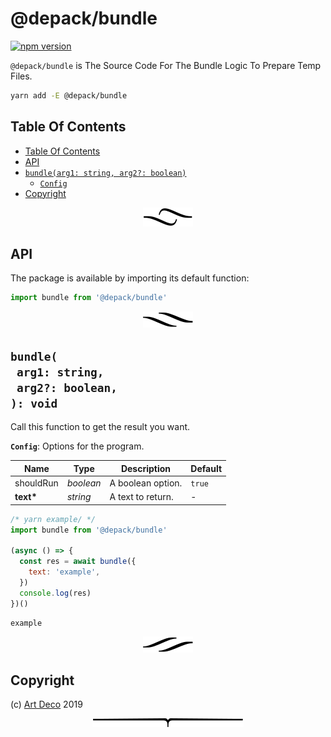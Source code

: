 # @depack/bundle

[![npm version](https://badge.fury.io/js/@depack/bundle.svg)](https://npmjs.org/package/@depack/bundle)

`@depack/bundle` is The Source Code For The Bundle Logic To Prepare Temp Files.

```sh
yarn add -E @depack/bundle
```

## Table Of Contents

- [Table Of Contents](#table-of-contents)
- [API](#api)
- [`bundle(arg1: string, arg2?: boolean)`](#mynewpackagearg1-stringarg2-boolean-void)
  * [`Config`](#type-config)
- [Copyright](#copyright)

<p align="center"><a href="#table-of-contents"><img src=".documentary/section-breaks/0.svg?sanitize=true"></a></p>

## API

The package is available by importing its default function:

```js
import bundle from '@depack/bundle'
```

<p align="center"><a href="#table-of-contents"><img src=".documentary/section-breaks/1.svg?sanitize=true"></a></p>

## `bundle(`<br/>&nbsp;&nbsp;`arg1: string,`<br/>&nbsp;&nbsp;`arg2?: boolean,`<br/>`): void`

Call this function to get the result you want.

__<a name="type-config">`Config`</a>__: Options for the program.

|   Name    |   Type    |    Description    | Default |
| --------- | --------- | ----------------- | ------- |
| shouldRun | _boolean_ | A boolean option. | `true`  |
| __text*__ | _string_  | A text to return. | -       |

```js
/* yarn example/ */
import bundle from '@depack/bundle'

(async () => {
  const res = await bundle({
    text: 'example',
  })
  console.log(res)
})()
```
```
example
```

<p align="center"><a href="#table-of-contents"><img src=".documentary/section-breaks/2.svg?sanitize=true"></a></p>

## Copyright

(c) [Art Deco][1] 2019

[1]: https://artd.eco/depack

<p align="center"><a href="#table-of-contents"><img src=".documentary/section-breaks/-1.svg?sanitize=true"></a></p>